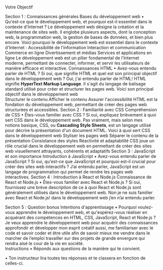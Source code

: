 Votre Objectif
 
Section 1 : Connaissances générales
Bases du développement web
•	Qu'est-ce que le développement web, et pourquoi est-il essentiel dans le contexte d'Internet ?
Le développement web désigne la création et la maintenance de sites web. Il englobe plusieurs aspects, dont la conception web, la programmation web, la gestion de bases de données, et bien plus encore.
Voici pourquoi le développement web est essentiel dans le contexte d'Internet :
Accessibilité de l'information
Interaction et communication 
Commerce en ligne 
Divertissement et médias 
Services et applications en ligne 
Le développement web est un pilier fondamental de l'Internet moderne, permettant de connecter, informer, et servir les utilisateurs de manière efficace et interactive. 
Connaissances HTML
•	Avez-vous entendu parler de HTML ? Si oui, que signifie HTML et quel est son principal objectif dans le développement web ?
Oui, j'ai entendu parler de HTML! HTML signifie **HyperText Markup Language**. Il s'agit du langage de balisage standard utilisé pour créer et structurer les pages web. Voici son principal objectif dans le développement web   
Structurer le contenu
Afficher le contenu
Assurer l'accessibilité
 HTML est la fondation du développement web, permettant de créer des pages web structurées et accessibles.
Section 2 : Familiarité avec CSS
Compréhension de CSS
•	Êtes-vous familier avec CSS ? Si oui, expliquez brièvement à quoi sert CSS dans le développement web.
Pas vraiment, mais selon mes notions basique, CSS, ou **Cascading Style Sheets**, est un langage utilisé pour décrire la présentation d'un document HTML. Voici à quoi sert CSS dans le développement web
Styliser les pages web
Séparer le contenu de la présentation
Consistance des styles 
Réactivité et adaptabilité
CSS joue un rôle crucial dans le développement web en permettant de créer des sites web visuellement attrayants, cohérents et adaptatifs
Section 3 : JavaScript et son importance
Introduction à JavaScript
•	Avez-vous entendu parler de JavaScript ? Si oui, qu'est-ce que JavaScript et pourquoi est-il crucial pour créer des sites web interactifs ?
J’ai entendu parler, JavaScript est un langage de programmation qui permet de rendre les pages web interactives. 
Section 4 : Introduction à React et Node.js
Connaissance de React et Node.js
•	Êtes-vous familier avec React et Node.js ? Si oui, fournissez une brève description de ce à quoi React et Node.js sont généralement utilisés dans le développement web.
Non je ne suis familier avec React et Node.js! dans le développement web j’en n’ai entendu parler.

Section 5 : Question bonus
Intentions d'apprentissage
•	Pourquoi voulez-vous apprendre le développement web, et qu'espérez-vous réaliser en acquérant des compétences en HTML, CSS, JavaScript, React et Node.js ?
Je veux apprendre le développement web pour acquérir des connaissances approfondir et développer mon esprit créatif aussi, me familiariser avec le code et savoir coder et être utile afin de savoir mieux me vendre dans le marcher de l’emploi travailler sur des projets de grande envergure qui rendra aisé le cour de la vie en société.  
Instructions
•	Réponds aux questions de la manière qui te convient.
 
•	Ton instructeur lira toutes tes réponses et te classera en fonction de celles-ci.

